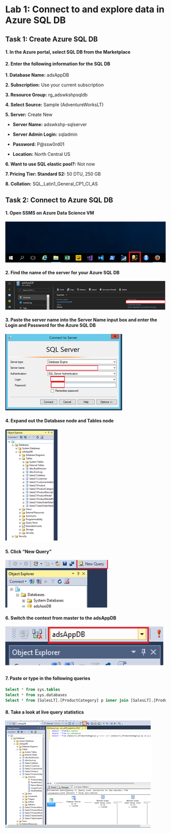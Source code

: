 # Lab 1: Connect to and explore data in Azure SQL DB

## Task 1: Create Azure SQL DB

#### 1.	In the Azure portal, select SQL DB from the Marketplace

#### 2.	Enter the following information for the SQL DB
  **1.	Database Name:** adsAppDB
  
  **2.	Subscription:** Use your current subscription
  
  **3.	Resource Group:** rg_adswkshpsqldb
  
  **4.	Select Source:** Sample (AdventureWorksLT)
  
  **5.	Server:** Create New
  
   *	**Server Name:** adswkshp-sqlserver<number>
  
   *	**Server Admin Login:** sqladmin
   
   *	**Password:** P@ssw0rd01
   
   *	**Location:** North Central US
  
  **6.	Want to use SQL elastic pool?:** Not now
  
  **7.	Pricing Tier: Standard S2:** 50 DTU, 250 GB
  
  **8.	Collation:** SQL_Latin1_General_CP1_CI_AS
 
## Task 2: Connect to Azure SQL DB
#### 1.	Open SSMS on Azure Data Science VM

   ![](/screenshots/Lab2/AzureDB01_OpenSSMS.png)
   
#### 2.	Find the name of the server for your Azure SQL DB

   ![](/screenshots/Lab2/AzureDB02_ServerName.png)
   
#### 3.	Paste the server name into the Server Name input box and enter the Login and Password for the Azure SQL DB

   ![](/screenshots/Lab2/AzureDB03_SSMSConnect.png)
   
#### 4.	Expand out the Database node and Tables node

   ![](/screenshots/Lab2/AzureDB04_ObjectExplorer.png)
   
#### 5.	Click “New Query”

   ![](/screenshots/Lab2/AzureDB05_NewQuery.png)
   
#### 6.	Switch the context from master to the adsAppDB

   ![](/screenshots/Lab2/AzureDB06_SwitchContext.png)
   
#### 7.	Paste or type in the following queries
```SQL
Select * from sys.tables
Select * from sys.databases
Select * from [SalesLT].[ProductCategory] p inner join [SalesLT].[ProductCategory] pc on p.[ProductCategoryID] = pc.[ProductCategoryID]
```
#### 8.	Take a look at live query statistics 

   ![](/screenshots/Lab2/AzureDB07_LiveQuery.png)
   

